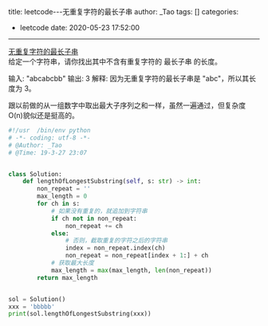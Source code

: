 title: leetcode---无重复字符的最长子串
author: _Tao
tags: []
categories:
  - leetcode
date: 2020-05-23 17:52:00
---
[无重复字符的最长子串](https://leetcode-cn.com/problems/longest-substring-without-repeating-characters/)
<br/>
给定一个字符串，请你找出其中不含有重复字符的 最长子串 的长度。

输入: "abcabcbb"
输出: 3 
解释: 因为无重复字符的最长子串是 "abc"，所以其长度为 3。

<!-- more -->


跟以前做的从一组数字中取出最大子序列之和一样，虽然一遍通过，但复杂度O(n)貌似还是挺高的。

```python
#!/usr	/bin/env python
# -*- coding: utf-8 -*-
# @Author: _Tao
# @Time: 19-3-27 23:07


class Solution:
	def lengthOfLongestSubstring(self, s: str) -> int:
		non_repeat = ''
		max_length = 0
		for ch in s:
			# 如果没有重复的，就追加到字符串
			if ch not in non_repeat:
				non_repeat += ch
			else:
				# 否则，截取重复的字符之后的字符串
				index = non_repeat.index(ch)
				non_repeat = non_repeat[index + 1:] + ch
			# 获取最大长度
			max_length = max(max_length, len(non_repeat))
		return max_length


sol = Solution()
xxx = 'bbbbb'
print(sol.lengthOfLongestSubstring(xxx))

```